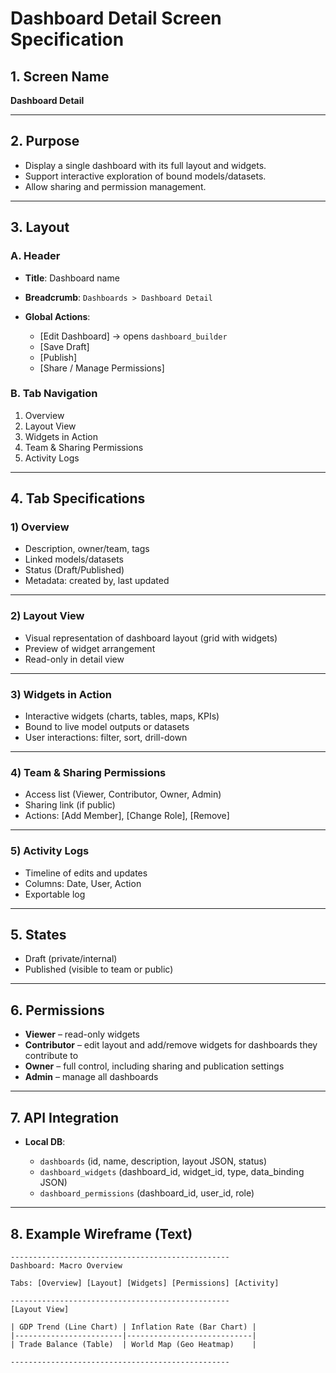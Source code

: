 # Dashboard Detail Screen Specification

## 1. Screen Name

**Dashboard Detail**

---

## 2. Purpose

* Display a single dashboard with its full layout and widgets.
* Support interactive exploration of bound models/datasets.
* Allow sharing and permission management.

---

## 3. Layout

### A. Header

* **Title**: Dashboard name
* **Breadcrumb**: `Dashboards > Dashboard Detail`
* **Global Actions**:

  * \[Edit Dashboard] → opens `dashboard_builder`
  * \[Save Draft]
  * \[Publish]
  * \[Share / Manage Permissions]

### B. Tab Navigation

1. Overview
2. Layout View
3. Widgets in Action
4. Team & Sharing Permissions
5. Activity Logs

---

## 4. Tab Specifications

### 1) Overview

* Description, owner/team, tags
* Linked models/datasets
* Status (Draft/Published)
* Metadata: created by, last updated

---

### 2) Layout View

* Visual representation of dashboard layout (grid with widgets)
* Preview of widget arrangement
* Read-only in detail view

---

### 3) Widgets in Action

* Interactive widgets (charts, tables, maps, KPIs)
* Bound to live model outputs or datasets
* User interactions: filter, sort, drill-down

---

### 4) Team & Sharing Permissions

* Access list (Viewer, Contributor, Owner, Admin)
* Sharing link (if public)
* Actions: \[Add Member], \[Change Role], \[Remove]

---

### 5) Activity Logs

* Timeline of edits and updates
* Columns: Date, User, Action
* Exportable log

---

## 5. States

* Draft (private/internal)
* Published (visible to team or public)

---

## 6. Permissions

* **Viewer** – read-only widgets
* **Contributor** – edit layout and add/remove widgets for dashboards they contribute to
* **Owner** – full control, including sharing and publication settings
* **Admin** – manage all dashboards

---

## 7. API Integration

* **Local DB**:

  * `dashboards` (id, name, description, layout JSON, status)
  * `dashboard_widgets` (dashboard\_id, widget\_id, type, data\_binding JSON)
  * `dashboard_permissions` (dashboard\_id, user\_id, role)

---

## 8. Example Wireframe (Text)

```
-------------------------------------------------
Dashboard: Macro Overview

Tabs: [Overview] [Layout] [Widgets] [Permissions] [Activity]

-------------------------------------------------
[Layout View]

| GDP Trend (Line Chart) | Inflation Rate (Bar Chart) |
|------------------------|----------------------------|
| Trade Balance (Table)  | World Map (Geo Heatmap)    |

-------------------------------------------------
```

